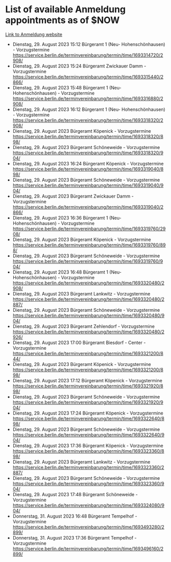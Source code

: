 # List of available Anmeldung appointments as of $NOW
[Link to Anmeldung website](https://service.berlin.de/terminvereinbarung/termin/tag.php?termin=1&anliegen[]=120686&dienstleisterlist=122210,122217,327316,122219,327312,122227,327314,122231,327346,122243,327348,122254,122252,329742,122260,329745,122262,329748,122271,327278,122273,327274,122277,327276,330436,122280,327294,122282,327290,122284,327292,122291,327270,122285,327266,122286,327264,122296,327268,150230,329760,122297,327286,122294,327284,122312,329763,122314,329775,122304,327330,122311,327334,122309,327332,317869,122281,327352,122279,329772,122283,122276,327324,122274,327326,122267,329766,122246,327318,122251,327320,122257,327322,122208,327298,122226,327300&herkunft=http%3A%2F%2Fservice.berlin.de%2Fdienstleistung%2F120686%2F)
- Dienstag, 29. August 2023 15:12 Bürgeramt 1 (Neu- Hohenschönhausen) - Vorzugstermine https://service.berlin.de/terminvereinbarung/termin/time/1693314720/2908/
- Dienstag, 29. August 2023 15:24 Bürgeramt Zwickauer Damm - Vorzugstermine https://service.berlin.de/terminvereinbarung/termin/time/1693315440/2866/
- Dienstag, 29. August 2023 15:48 Bürgeramt 1 (Neu- Hohenschönhausen) - Vorzugstermine https://service.berlin.de/terminvereinbarung/termin/time/1693316880/2908/
- Dienstag, 29. August 2023 16:12 Bürgeramt 1 (Neu- Hohenschönhausen) - Vorzugstermine https://service.berlin.de/terminvereinbarung/termin/time/1693318320/2908/
- Dienstag, 29. August 2023  Bürgeramt Köpenick - Vorzugstermine https://service.berlin.de/terminvereinbarung/termin/time/1693318320/898/
- Dienstag, 29. August 2023  Bürgeramt Schöneweide - Vorzugstermine https://service.berlin.de/terminvereinbarung/termin/time/1693318320/904/
- Dienstag, 29. August 2023 16:24 Bürgeramt Köpenick - Vorzugstermine https://service.berlin.de/terminvereinbarung/termin/time/1693319040/898/
- Dienstag, 29. August 2023  Bürgeramt Schöneweide - Vorzugstermine https://service.berlin.de/terminvereinbarung/termin/time/1693319040/904/
- Dienstag, 29. August 2023  Bürgeramt Zwickauer Damm - Vorzugstermine https://service.berlin.de/terminvereinbarung/termin/time/1693319040/2866/
- Dienstag, 29. August 2023 16:36 Bürgeramt 1 (Neu- Hohenschönhausen) - Vorzugstermine https://service.berlin.de/terminvereinbarung/termin/time/1693319760/2908/
- Dienstag, 29. August 2023  Bürgeramt Köpenick - Vorzugstermine https://service.berlin.de/terminvereinbarung/termin/time/1693319760/898/
- Dienstag, 29. August 2023  Bürgeramt Schöneweide - Vorzugstermine https://service.berlin.de/terminvereinbarung/termin/time/1693319760/904/
- Dienstag, 29. August 2023 16:48 Bürgeramt 1 (Neu- Hohenschönhausen) - Vorzugstermine https://service.berlin.de/terminvereinbarung/termin/time/1693320480/2908/
- Dienstag, 29. August 2023  Bürgeramt Lankwitz - Vorzugstermine https://service.berlin.de/terminvereinbarung/termin/time/1693320480/2887/
- Dienstag, 29. August 2023  Bürgeramt Schöneweide - Vorzugstermine https://service.berlin.de/terminvereinbarung/termin/time/1693320480/904/
- Dienstag, 29. August 2023  Bürgeramt Zehlendorf - Vorzugstermine https://service.berlin.de/terminvereinbarung/termin/time/1693320480/2926/
- Dienstag, 29. August 2023 17:00 Bürgeramt Biesdorf - Center - Vorzugstermine https://service.berlin.de/terminvereinbarung/termin/time/1693321200/844/
- Dienstag, 29. August 2023  Bürgeramt Köpenick - Vorzugstermine https://service.berlin.de/terminvereinbarung/termin/time/1693321200/898/
- Dienstag, 29. August 2023 17:12 Bürgeramt Köpenick - Vorzugstermine https://service.berlin.de/terminvereinbarung/termin/time/1693321920/898/
- Dienstag, 29. August 2023  Bürgeramt Schöneweide - Vorzugstermine https://service.berlin.de/terminvereinbarung/termin/time/1693321920/904/
- Dienstag, 29. August 2023 17:24 Bürgeramt Köpenick - Vorzugstermine https://service.berlin.de/terminvereinbarung/termin/time/1693322640/898/
- Dienstag, 29. August 2023  Bürgeramt Schöneweide - Vorzugstermine https://service.berlin.de/terminvereinbarung/termin/time/1693322640/904/
- Dienstag, 29. August 2023 17:36 Bürgeramt Köpenick - Vorzugstermine https://service.berlin.de/terminvereinbarung/termin/time/1693323360/898/
- Dienstag, 29. August 2023  Bürgeramt Lankwitz - Vorzugstermine https://service.berlin.de/terminvereinbarung/termin/time/1693323360/2887/
- Dienstag, 29. August 2023  Bürgeramt Schöneweide - Vorzugstermine https://service.berlin.de/terminvereinbarung/termin/time/1693323360/904/
- Dienstag, 29. August 2023 17:48 Bürgeramt Schöneweide - Vorzugstermine https://service.berlin.de/terminvereinbarung/termin/time/1693324080/904/
- Donnerstag, 31. August 2023 16:48 Bürgeramt Tempelhof - Vorzugstermine https://service.berlin.de/terminvereinbarung/termin/time/1693493280/2899/
- Donnerstag, 31. August 2023 17:36 Bürgeramt Tempelhof - Vorzugstermine https://service.berlin.de/terminvereinbarung/termin/time/1693496160/2899/
